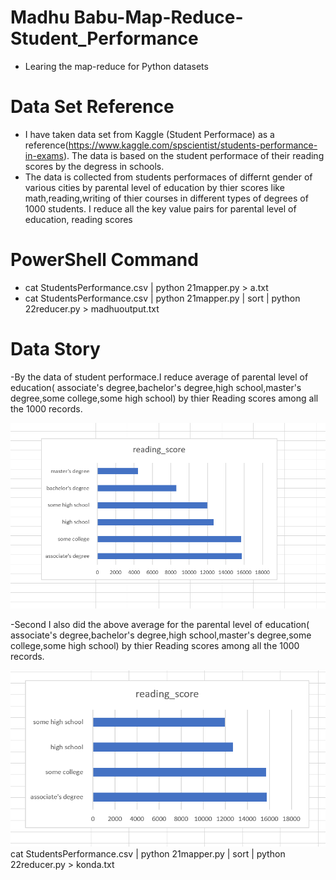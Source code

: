 # Madhu Babu-Map-Reduce-Student_Performance
- Learing the map-reduce for Python datasets

# Data Set Reference 
- I have taken data set from Kaggle (Student Performace) as a reference(https://www.kaggle.com/spscientist/students-performance-in-exams). The data is based on the student performace of their reading scores by the degress in schools.
- The data is collected from students performaces of differnt gender of various cities by parental level of education  by thier scores like math,reading,writing of thier courses in different types of degrees of 1000 students. I reduce all the key value pairs for parental level of education, reading scores
# PowerShell Command
- cat StudentsPerformance.csv | python 21mapper.py > a.txt
- cat StudentsPerformance.csv | python 21mapper.py | sort | python 22reducer.py > madhuoutput.txt
# Data Story 
-By the data of student performace.I reduce average of parental level of education( associate's degree,bachelor's degree,high school,master's degree,some college,some high school) by thier Reading scores among all the 1000 records.

![BarGraph](/images/average_reading_score%20.png)

-Second I also did the above average for the parental level of education( associate's degree,bachelor's degree,high school,master's degree,some college,some high school) by thier Reading scores among all the 1000 records.

![BarGraph](images/above_average.png)
cat StudentsPerformance.csv | python 21mapper.py | sort | python 22reducer.py > konda.txt

